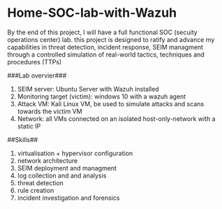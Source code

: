 # Home-SOC-lab-with-Wazuh # 

By the end of this project, I will have a full functional SOC (secuity operations center) lab. this project is designed to ratify and advance my capabilities in threat detection, incident response, SEIM managment through a controlled simulation of real-world tactics, techniques and procedures (TTPs)

###Lab overvier###
1. SEIM server: Ubuntu Server with Wazuh installed
2. Monitoring target (victim): windows 10 with a wazuh agent
3. Attack VM: Kali Linux VM, be used to simulate attacks and scans towards the victim VM
4. Network: all VMs connected on an isolated host-only-network with a static IP

##Skills##
1. virtualisation + hypervisor configuration
2. network architecture
3. SEIM deployment and managment
4. log collection and and analysis
5. threat detection
6. rule creation
7. incident investigation and forensics
